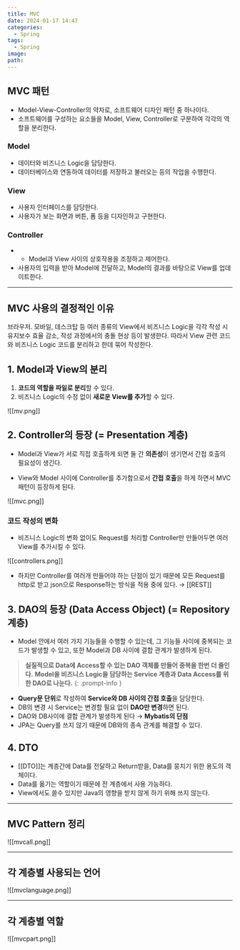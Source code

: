 ```yaml
---
title: MVC
date: 2024-01-17 14:47
categories:
  - Spring
tags:
  - Spring
image: 
path:
---
```


## MVC 패턴
+ Model-View-Controller의 약자로, 소프트웨어 디자인 패턴 중 하나이다.
+ 소프트웨어를 구성하는 요소들을 Model, View, Controller로 구분하여 각각의 역할을 분리한다.

### Model
- 데이터와 비즈니스 Logic을 담당한다.
- 데이터베이스와 연동하여 데이터를 저장하고 불러오는 등의 작업을 수행한다.

### View
- 사용자 인터페이스를 담당한다.
- 사용자가 보는 화면과 버튼, 폼 등을 디자인하고 구현한다.

### Controller
- - Model과 View 사이의 상호작용을 조정하고 제어한다.
- 사용자의 입력을 받아 Model에 전달하고, Model의 결과를 바탕으로 View를 업데이트한다.

---
## MVC 사용의 결정적인 이유
브라우저. 모바일, 데스크탑 등 여러 종류의 View에서 비즈니스 Logic을 각각 작성 시 유지보수 효율 감소, 작성 과정에서의 충돌 현상 등이 발생한다. 따라서 View 관련 코드와 비즈니스 Logic 코드를 분리하고 한데 묶어 작성한다.

## 1. Model과 View의 분리
1. **코드의 역할을 파일로 분리**할 수 있다. 
2. 비즈니스 Logic의 수정 없이 **새로운 View를 추가**할 수 있다.

![[mv.png]]
## 2. Controller의 등장 (= Presentation 계층)
- Model과 View가 서로 직접 호출하게 되면 둘 간 **의존성**이 생기면서 간접 호출의 필요성이 생긴다.
+ View와 Model 사이에 Controller를 추가함으로서 **간접 호출**을 하게 하면서 MVC 패턴이 등장하게 된다.

![[mvc.png]]

### 코드 작성의 변화
- 비즈니스 Logic의 변화 없이도 Request를 처리할 Controller만 만들어두면 여러 View를 추가시킬 수 있다.

![[controllers.png]]


- 하지만 Controller를 여러개 만들어야 하는 단점이 있기 때문에 모든 Request를 http로 받고 json으로 Response하는 방식을 적용 중에 있다. → [[REST]]

## 3. DAO의 등장 (Data Access Object) (= Repository 계층)

- Model 안에서 여러 가지 기능들을 수행할 수 있는데, 그 기능들 사이에 중복되는 코드가 발생할 수 있고, 또한 Model과 DB 사이에 결합 관계가 발생하게 된다.

>**실질적으로 Data에 Access할 수 있는 DAO 객체를 만들어 중복을 한번 더 줄인다.**
>**Model을 비즈니스 Logic을 담당하는 Service 계층과 Data Access를 위한 DAO로 나눈다.**
{: .prompt-info }


- **Query문 단위**로 작성하여 **Service와 DB 사이의 간접 호출**을 담당한다.
- DB의 변경 시 Service는 변경할 필요 없이 **DAO만 변경**하면 된다.
- DAO와 DB사이에 결합 관계가 발생하게 된다 → **Mybatis의 단점**
- JPA는 Query를 쓰지 않기 때문에 DB와의 종속 관계를 해결할 수 있다.

## 4. DTO
- [[DTO]]는 계층간에 Data를 전달하고 Return받을, Data를 뭉치기 위한 용도의 객체이다.
- Data를 옮기는 역할이기 때문에 전 계층에서 사용 가능하다.
- View에서도 쓸수 있지만 Java의 영향을 받지 않게 하기 위해 쓰지 않는다.

---

## MVC Pattern 정리
![[mvcall.png]]


---

## 각 계층별 사용되는 언어

![[mvclanguage.png]]

---

## 각 계층별 역할

![[mvcpart.png]]